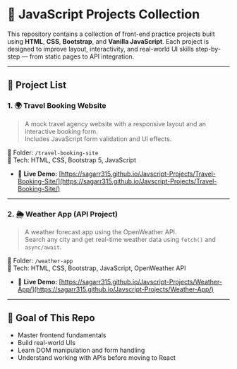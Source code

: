 # 🚀 JavaScript Projects Collection

This repository contains a collection of front-end practice projects built using **HTML**, **CSS**, **Bootstrap**, and **Vanilla JavaScript**. Each project is designed to improve layout, interactivity, and real-world UI skills step-by-step — from static pages to API integration.

---

## 📁 Project List

### 1. 🌍 Travel Booking Website
> A mock travel agency website with a responsive layout and an interactive booking form.  
> Includes JavaScript form validation and UI effects.

📂 Folder: `/travel-booking-site`  
🔧 Tech: HTML, CSS, Bootstrap 5, JavaScript
- 🔗 **Live Demo:** [https://sagarr315.github.io/Javscript-Projects/Travel-Booking-Site/](https://sagarr315.github.io/Javscript-Projects/Travel-Booking-Site/)

---

### 2. 🌦️ Weather App (API Project)
> A weather forecast app using the OpenWeather API.  
> Search any city and get real-time weather data using `fetch()` and `async/await`.

📂 Folder: `/weather-app`  
🔧 Tech: HTML, CSS, Bootstrap, JavaScript, OpenWeather API
 - 🔗 **Live Demo:** [https://sagarr315.github.io/Javscript-Projects/Weather-App/](https://sagarr315.github.io/Javscript-Projects/Weather-App/)


---

## 📌 Goal of This Repo

- Master frontend fundamentals  
- Build real-world UIs  
- Learn DOM manipulation and form handling  
- Understand working with APIs before moving to React

